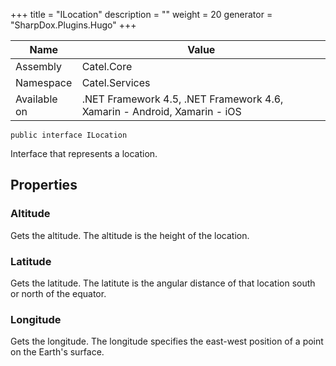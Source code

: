 

+++
title = "ILocation" 
description = ""
weight = 20
generator = "SharpDox.Plugins.Hugo"
+++

Name|Value
---|---
Assembly|Catel.Core
Namespace|Catel.Services
Available on|.NET Framework 4.5, .NET Framework 4.6, Xamarin - Android, Xamarin - iOS

```
public interface ILocation
```

Interface that represents a location.

## Properties

### Altitude

Gets the altitude. The altitude is the height of the location.

### Latitude

Gets the latitude. The latitute is the angular distance of that location south or north of the equator.

### Longitude

Gets the longitude. The longitude specifies the east-west position of a point on the Earth's surface.

